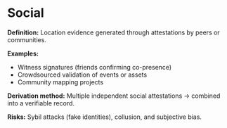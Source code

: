 # Social

**Definition:**
Location evidence generated through attestations by peers or communities.

**Examples:**
- Witness signatures (friends confirming co-presence)
- Crowdsourced validation of events or assets
- Community mapping projects

**Derivation method:**
Multiple independent social attestations → combined into a verifiable record.

**Risks:**
Sybil attacks (fake identities), collusion, and subjective bias.